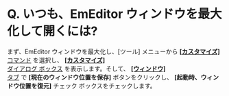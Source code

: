 # Q. いつも、EmEditor ウィンドウを最大化して開くには?

まず、EmEditor ウィンドウを最大化し、\[ツール\] メニューから
[**\[カスタマイズ\]** コマンド](../../cmd/tools/common_settings) を選択し、 [**\[カスタマイズ\]** \
ダイアログ ボックス](../../dlg/customize/index) を表示します。そして、 [**\[ウィンドウ\]** \
タブ](../../dlg/customize/window/index) で **\[現在のウィンドウ位置を保存\]**
ボタンをクリックし、 **\[起動時、ウィンドウ位置を復元\]**
チェック ボックスをチェックします。
